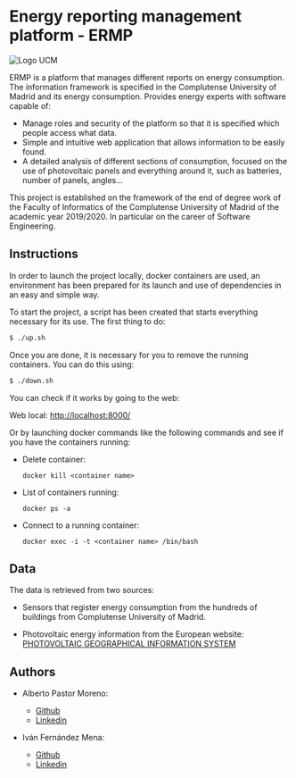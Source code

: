 # Energy reporting management platform - ERMP

![Logo UCM](https://www.ucm.es/data/cont/docs/60-2018-03-15-LogoBibliotecaucm.png)


ERMP is a platform that manages different reports on energy consumption. The information framework is specified in the Complutense University of Madrid and its energy consumption. Provides energy experts with software capable of:

- Manage roles and security of the platform so that it is specified which people access what data.
- Simple and intuitive web application that allows information to be easily found.
- A detailed analysis of different sections of consumption, focused on the use of photovoltaic panels and everything around it, such as batteries, number of panels, angles...

This project is established on the framework of the end of degree work of the Faculty of Informatics of the Complutense University of Madrid of the academic year 2019/2020. In particular on the career of Software Engineering.

## Instructions

In order to launch the project locally, docker containers are used, an environment has been prepared for its launch and use of dependencies in an easy and simple way.

To start the project, a script has been created that starts everything necessary for its use. The first thing to do:

``` bash
$ ./up.sh
```

Once you are done, it is necessary for you to remove the running containers. You can do this using:

``` bash
$ ./down.sh
```

You can check if it works by going to the web:

Web local: [http://localhost:8000/](http://localhost:8000/)

Or by launching docker commands like the following commands and see if you have the containers running:

- Delete container:
    ```
    docker kill <container name>
    ```

- List of containers running:
    ```
    docker ps -a
    ```

- Connect to a running container:
    ```
    docker exec -i -t <container name> /bin/bash
    ```

## Data

The data is retrieved from two sources:

- Sensors that register energy consumption from the hundreds of buildings from Complutense University of Madrid.

- Photovoltaic energy information from the European website: [PHOTOVOLTAIC GEOGRAPHICAL INFORMATION SYSTEM](https://re.jrc.ec.europa.eu/pvg_tools/en/tools.html)

## Authors

- Alberto Pastor Moreno:
    - [Github](https://github.com/albertopastormr)
    - [Linkedin](https://www.linkedin.com/in/albertopastormr/)

- Iván Fernández Mena:
    - [Github](https://github.com/ivanfermena)
    - [Linkedin](https://www.linkedin.com/in/ivanfermena/)
